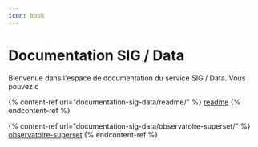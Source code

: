 ```yaml
---
icon: book
---
```


# Documentation SIG / Data

Bienvenue dans l'espace de documentation du service SIG / Data. Vous pouvez c

{% content-ref url="documentation-sig-data/readme/" %}
[readme](documentation-sig-data/readme/)
{% endcontent-ref %}

{% content-ref url="documentation-sig-data/observatoire-superset/" %}
[observatoire-superset](documentation-sig-data/observatoire-superset/)
{% endcontent-ref %}
